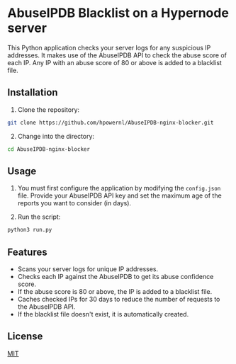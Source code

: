 # AbuseIPDB Blacklist on a Hypernode server

This Python application checks your server logs for any suspicious IP addresses. 
It makes use of the AbuseIPDB API to check the abuse score of each IP. Any IP with an abuse score of 80 or above is added to a blacklist file.

## Installation
1. Clone the repository:
```bash
git clone https://github.com/hpowernl/AbuseIPDB-nginx-blocker.git
```

2. Change into the directory:
```bash
cd AbuseIPDB-nginx-blocker
```

## Usage
1. You must first configure the application by modifying the `config.json` file. 
Provide your AbuseIPDB API key and set the maximum age of the reports you want to consider (in days).

2. Run the script:
```bash
python3 run.py
```

## Features
- Scans your server logs for unique IP addresses.
- Checks each IP against the AbuseIPDB to get its abuse confidence score.
- If the abuse score is 80 or above, the IP is added to a blacklist file.
- Caches checked IPs for 30 days to reduce the number of requests to the AbuseIPDB API.
- If the blacklist file doesn't exist, it is automatically created.


## License
[MIT](https://choosealicense.com/licenses/mit/)
